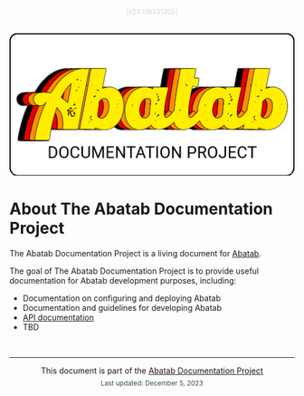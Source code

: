 <!-- This header should be at the top of every Abatab Documentation Project page -->
<div align="center">
<sub style="color:LightGrey;">
[v23.12b231205]
</sub>
<br>
<br>

![](.github/resources/images/logos/abatab-documentation-project-logo.png)

</div>

# About The Abatab Documentation Project

The Abatab Documentation Project is a living document for [Abatab](https://github.com/spectrum-health-systems/Abatab).

The goal of The Abatab Documentation Project is to provide useful documentation for Abatab development purposes, including:

- Documentation on configuring and deploying Abatab
- Documentation and guidelines for developing Abatab
- [API documentation](https://spectrum-health-systems.github.io/Abatab/)
- TBD

<br>

<!-- This footer should be at the bottom of every Abatab Documentation Project page -->
***

<div align="center">

This document is part of the
[Abatab Documentation Project](/README.md)<br>
<sub style="color:DarkSlateGrey;">
		Last updated: December 5, 2023
</sub>
</div>

